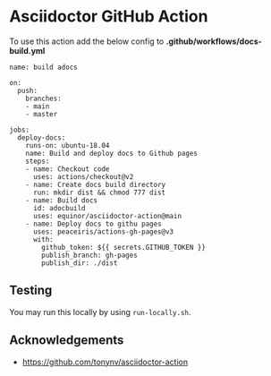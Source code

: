 # Asciidoctor GitHub Action 

To use this action add the below config to  **.github/workflows/docs-build.yml**

```
name: build adocs

on:
  push:
    branches:
    - main
    - master
    
jobs:
  deploy-docs:
    runs-on: ubuntu-18.04    
    name: Build and deploy docs to Github pages 
    steps:
    - name: Checkout code
      uses: actions/checkout@v2
    - name: Create docs build directory
      run: mkdir dist && chmod 777 dist      
    - name: Build docs
      id: adocbuild
      uses: equinor/asciidoctor-action@main    
    - name: Deploy docs to githu pages
      uses: peaceiris/actions-gh-pages@v3
      with:
        github_token: ${{ secrets.GITHUB_TOKEN }}
        publish_branch: gh-pages
        publish_dir: ./dist
```

## Testing 

You may run this locally by using `run-locally.sh`.

## Acknowledgements

 - https://github.com/tonynv/asciidoctor-action
